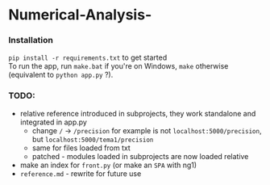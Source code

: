 # Numerical-Analysis-

### Installation
`pip install -r requirements.txt` to get started  
To run the app, run `make.bat` if you're on Windows, `make` otherwise (equivalent to `python app.py` ?).

### TODO:
+ relative reference introduced in subprojects, they work standalone and integrated in app.py
  + change `/` -> `/precision` for example is not `localhost:5000/precision`, but `localhost:5000/tema1/precision`
  + same for files loaded from txt
  + patched - modules loaded in subprojects are now loaded relative
+ make an index for `front.py` (or make an `SPA` with ng1)
+ `reference.md` - rewrite for future use